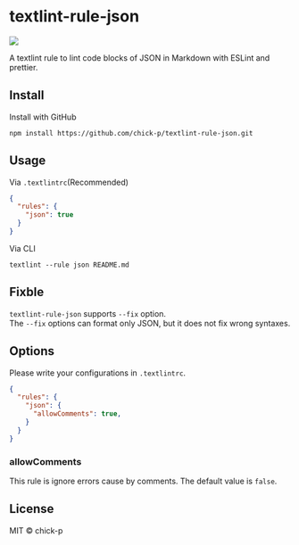 # textlint-rule-json

![](https://github.com/chick-p/textlint-rule-json/workflows/test/badge.svg?branch=master)

A textlint rule to lint code blocks of JSON in Markdown with ESLint and prettier.

## Install

Install with GitHub

```shell
npm install https://github.com/chick-p/textlint-rule-json.git
```

## Usage

Via `.textlintrc`(Recommended)

```json
{
  "rules": {
    "json": true
  }
}
```

Via CLI

```shell
textlint --rule json README.md
```

## Fixble

`textlint-rule-json` supports `--fix` option.  
The `--fix` options can format only JSON, but it does not fix wrong syntaxes.

## Options

Please write your configurations in `.textlintrc`.

```json
{
  "rules": {
    "json": {
      "allowComments": true,
    }
  }
}
```

### allowComments

This rule is ignore errors cause by comments. The default value is `false`.

## License

MIT © chick-p
